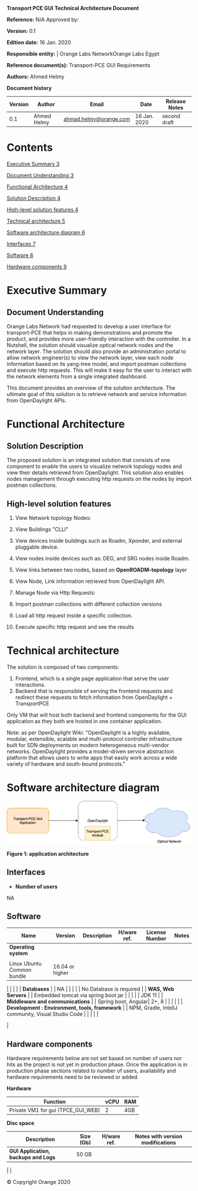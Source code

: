 ![]()

**Transport PCE GUI**
**Technical Architecture Document**


**Reference:**  N/A 
Approved by:
 
**Version:**  0.1 

**Edition date:**  16 Jan. 2020
 
**Responsible entity:** | Orange Labs NetworkOrange Labs Egypt

**Reference document(s):**  Transport-PCE GUI Requirements

**Authors:**  Ahmed Helmy 

**Document history**

| **Version** | **Author** | **Email** | **Date** | **Release Notes** |
| --- | --- | --- | --- | --- |
| 0.1 | Ahmed Helmy | [ahmad.helmy@orange.com](mailto:ahmad.helmy@orange.com) | 16 Jan. 2020 | second draft |

# Contents

[Executive Summary 3](#_Toc30041415)

[Document Understanding 3](#_Toc30041416)

[Functional Architecture 4](#_Toc30041417)

[Solution Description 4](#_Toc30041418)

[High-level solution features 4](#_Toc30041419)

[Technical architecture 5](#_Toc30041420)

[Software architecture diagram 6](#_Toc30041421)

[Interfaces 7](#_Toc30041422)

[Software 8](#_Toc30041423)

[Hardware components 9](#_Toc30041424)

# Executive Summary

## Document Understanding

Orange Labs Network had requested to develop a user interface for transport-PCE that helps in making demonstrations and promote the product, and provides more user-friendly interaction with the controller. In a Nutshell, the solution should visualize optical network nodes and the network layer. The solution should also provide an administration portal to allow network engineer(s) to view the network layer, view each node information based on its yang-tree model, and import postman collections and execute http requests. This will make it easy for the user to interact with the network elements from a single integrated dashboard.

This document provides an overview of the solution architecture. The ultimate goal of this solution is to retrieve network and service information from OpenDaylight APIs.

# Functional Architecture

## Solution Description

The proposed solution is an integrated solution that consists of one component to enable the users to visualize network topology nodes and view their details retrieved from OpenDaylight. This solution also enables nodes management through executing http requests on the nodes by import postman collections.

## High-level solution features

1. View Network topology Nodes:
  1. View Buildings &quot;CLLI&quot;
  2. View devices inside buildings such as Roadm, Xponder, and external pluggable device.
  3. View nodes inside devices such as: DEG, and SRG nodes inside Roadm.
  4. View links between two nodes, based on **OpenROADM-topology** layer
  5. View Node, Link information retrieved from OpenDaylight API.

1. Manage Node via Http Requests:
  1. Import postman collections with different collection versions
  2. Load all http request inside a specific collection.
  3. Execute specific http request and see the results

# Technical architecture

The solution is composed of two components:

1. Frontend, which is a single page application that serve the user interactions.
2. Backend that is responsible of serving the frontend requests and redirect these requests to fetch information from OpenDaylight + TransportPCE

Only VM that will host both backend and frontend components for the GUI application as they both are hosted in one container application.

Note: as per OpenDaylight Wiki: &quot;OpenDaylight is a highly available, modular, extensible, scalable and multi-protocol controller infrastructure built for SDN deployments on modern heterogeneous multi-vendor networks. OpenDaylight provides a model-driven service abstraction platform that allows users to write apps that easily work across a wide variety of hardware and south-bound protocols.&quot;

# Software architecture diagram

![](TA.png)

**Figure 1: application architecture**

## Interfaces

- **Number of users**

NA

## Software

| **Name** | **Version** | **Description** | **H/ware ref.** | **License Number** | **Notes** |
| --- | --- | --- | --- | --- | --- |
| **Operating system** |
|  |
| Linux Ubuntu Common bundle | 16.04 or higher |
 |
 |
 |
 |
| **Databases** |
| NA | | | | | No Database is required |
| **WAS, Web Servers** |
| Embedded tomcat via spring boot jar | | | | | JDK 11 |
| **Middleware and communications** |
| Spring boot, Angular| 2+, 8
 |
 |
 |
 |
 |
| **Development : Environment, tools, framework** |
| NPM, Gradle, IntellJ community, Visual Studio Code |
 | 
 |
 |
 |

 |

## Hardware components

Hardware requirements below are not set based on number of users nor hits as the project is not yet in production phase. Once the application is in production phase sections related to number of users, availability and hardware requirements need to be reviewed or added.

**Hardware**

| **Function** | **vCPU** | **RAM** |
| --- | --- | --- |
| Private VM1 for gui (TPCE\_GUI\_WEB) | 2 | 4GB |


**Disc space**

| **Description** | **Size (Gb)** | **H/ware ref.** | **Notes with version modifications** |
| --- | --- | --- | --- |
| **GUI Application, backups and Logs** | 50 GB |
 |
 |





&copy; Copyright Orange 2020
